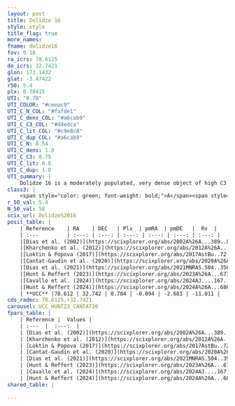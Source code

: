 ```yaml
---
layout: post
title: Dolidze 16
style: style
title_flag: true
more_names: 
fname: dolidze16
fov: 0.18
ra_icrs: 78.6125
de_icrs: 32.7421
glon: 173.1432
glat: -3.47422
r50: 5.4
plx: 0.78415
UTI: "0.78"
UTI_COLOR: "#ceeac9"
UTI_C_N_COL: "#fafde1"
UTI_C_dens_COL: "#a6cab9"
UTI_C_C3_COL: "#d4edca"
UTI_C_lit_COL: "#c9e8c8"
UTI_C_dup_COL: "#a6cab9"
UTI_C_N: 0.54
UTI_C_dens: 1.0
UTI_C_C3: 0.75
UTI_C_lit: 0.8
UTI_C_dup: 1.0
UTI_summary: |
    Dolidze 16 is a moderately populated, very dense object of high C3 quality. It is well-studied in the literature.
class3: |
    <span style="color: green; font-weight: bold;">A</span><span style="color: #FFC300; font-weight: bold;">B</span>
r_50_val: 5.4
N_50_val: 58
scix_url: Dolidze%2016
posit_table: |
    | Reference    | RA    | DEC   | Plx  | pmRA  | pmDE   |  Rv  |
    | :---         | :---: | :---: | :---: | :---: | :---: | :---: |
    |[Dias et al. (2002)](https://scixplorer.org/abs/2002A%26A...389..871D) | 78.683 | 32.689 | -- | 0.49 | -4.12 | -8.4 |
    |[Kharchenko et al. (2012)](https://scixplorer.org/abs/2012A%26A...543A.156K) | 78.65 | 32.66 | -- | 2.72 | -3.02 | -- |
    |[Loktin & Popova (2017)](https://scixplorer.org/abs/2017AstBu..72..257L) | 78.645 | 32.66 | -- | 0.88 | -0.898 | -8.4 |
    |[Cantat-Gaudin et al. (2020)](https://scixplorer.org/abs/2020A%26A...640A...1C) | 78.623 | 32.707 | 0.762 | -0.063 | -2.602 | -- |
    |[Dias et al. (2021)](https://scixplorer.org/abs/2021MNRAS.504..356D) | 78.664 | 32.691 | 0.764 | -0.039 | -2.595 | -- |
    |[Hunt & Reffert (2023)](https://scixplorer.org/abs/2023A%26A...673A.114H) | 78.593 | 32.77 | 0.795 | -0.108 | -2.696 | -14.039 |
    |[Cavallo et al. (2024)](https://scixplorer.org/abs/2024AJ....167...12C) | 78.642 | 32.714 | 0.794 | -- | -- | -- |
    |[Hunt & Reffert (2024)](https://scixplorer.org/abs/2024A%26A...686A..42H) | 78.593 | 32.77 | 0.795 | -0.108 | -2.696 | -14.039 |
    | **UCC** |78.612 | 32.742 | 0.784 | -0.094 | -2.681 | -11.011 | 
cds_radec: 78.6125,+32.7421
carousel: UCC_HUNT23_CANTAT20
fpars_table: |
    | Reference |  Values |
    | :---  |  :---:  |
    | [Dias et al. (2002)](https://scixplorer.org/abs/2002A%26A...389..871D) | `E(B-V)=0.333, Dist=868.0, Age=7.6` |
    | [Kharchenko et al. (2012)](https://scixplorer.org/abs/2012A%26A...543A.156K) | `e_bv=0.333, distance=868, log_age=7.6` |
    | [Loktin & Popova (2017)](https://scixplorer.org/abs/2017AstBu..72..257L) | `E(B-V)=0.888, Dmod=12.293, logt=9.18` |
    | [Cantat-Gaudin et al. (2020)](https://scixplorer.org/abs/2020A%26A...640A...1C) | `AVNN=0.86, DMNN=10.62, AgeNN=7.22` |
    | [Dias et al. (2021)](https://scixplorer.org/abs/2021MNRAS.504..356D) | `Av=1.261, Dist=1256, logage=7.084, [Fe/H]=-0.092` |
    | [Hunt & Reffert (2023)](https://scixplorer.org/abs/2023A%26A...673A.114H) | `AV50=1.196, diffAV50=2.157, MOD50=10.397, logAge50=7.385` |
    | [Cavallo et al. (2024)](https://scixplorer.org/abs/2024AJ....167...12C) | `AV50=1.14, dMod50=10.53, logAge50=7.08, [Fe/H]50=-0.02` |
    | [Hunt & Reffert (2024)](https://scixplorer.org/abs/2024A%26A...686A..42H) | `MassJ=260.974` |
shared_table: |
    
---
```

